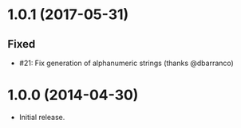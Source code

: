 # 1.0.1 (2017-05-31)

## Fixed
- #21: Fix generation of alphanumeric strings (thanks @dbarranco)

# 1.0.0 (2014-04-30)

- Initial release.
